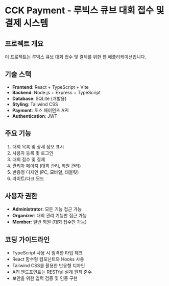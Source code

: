 <!-- Use this file to provide workspace-specific custom instructions to Copilot. For more details, visit https://code.visualstudio.com/docs/copilot/copilot-customization#_use-a-githubcopilotinstructionsmd-file -->

# CCK Payment - 루빅스 큐브 대회 접수 및 결제 시스템

## 프로젝트 개요

이 프로젝트는 루빅스 큐브 대회 접수 및 결제를 위한 웹 애플리케이션입니다.

## 기술 스택

- **Frontend**: React + TypeScript + Vite
- **Backend**: Node.js + Express + TypeScript
- **Database**: SQLite (개발용)
- **Styling**: Tailwind CSS
- **Payment**: 토스 페이먼츠 API
- **Authentication**: JWT

## 주요 기능

1. 대회 목록 및 상세 정보 표시
2. 사용자 등록 및 로그인
3. 대회 접수 및 결제
4. 관리자 페이지 (대회 관리, 회원 관리)
5. 반응형 디자인 (PC, 모바일, 태블릿)
6. 라이트/다크 모드

## 사용자 권한

- **Administrator**: 모든 기능 접근 가능
- **Organizer**: 대회 관리 기능만 접근 가능
- **Member**: 일반 회원 (대회 접수만 가능)

## 코딩 가이드라인

- TypeScript 사용 시 엄격한 타입 체크
- React 함수형 컴포넌트와 Hooks 사용
- Tailwind CSS를 활용한 반응형 디자인
- API 엔드포인트는 RESTful 설계 원칙 준수
- 보안을 위한 입력 검증 및 인증 구현
